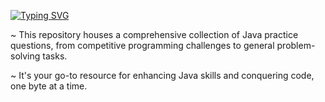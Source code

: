 [![Typing SVG](https://readme-typing-svg.herokuapp.com?font=Rakkas&size=33&pause=960&width=435&lines=Java+Practice+Hub)](https://git.io/typing-svg)

~ This repository houses a comprehensive collection of Java practice questions, from competitive programming challenges to general problem-solving tasks. 

~ It's your go-to resource for enhancing Java skills and conquering code, one byte at a time.
